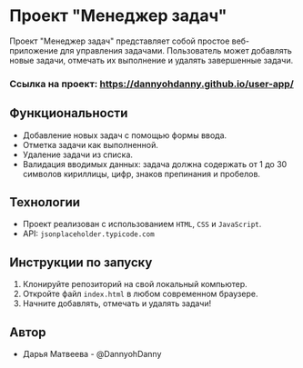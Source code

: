 # Проект "Менеджер задач"

Проект "Менеджер задач" представляет собой простое веб-приложение для управления задачами. Пользователь может добавлять новые задачи, отмечать их выполнение и удалять завершенные задачи.

### Ссылка на проект: https://dannyohdanny.github.io/user-app/

## Функциональности

- Добавление новых задач с помощью формы ввода.
- Отметка задачи как выполненной.
- Удаление задачи из списка.
- Валидация вводимых данных: задача должна содержать от 1 до 30 символов кириллицы, цифр, знаков препинания и пробелов.

## Технологии

- Проект реализован с использованием `HTML`, `CSS` и `JavaScript`.
- API: `jsonplaceholder.typicode.com`

## Инструкции по запуску

1. Клонируйте репозиторий на свой локальный компьютер.
2. Откройте файл `index.html` в любом современном браузере.
3. Начните добавлять, отмечать и удалять задачи!

## Автор

- Дарья Матвеева - @DannyohDanny
